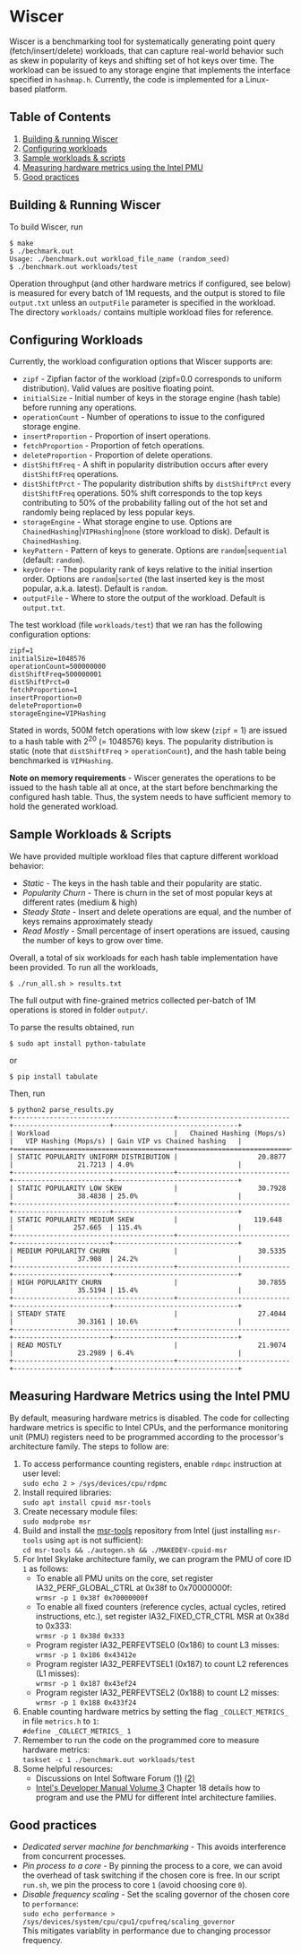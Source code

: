 # Wiscer

Wiscer is a benchmarking tool for systematically generating point query (fetch/insert/delete) workloads, that can capture real-world behavior such as skew in popularity of keys and shifting set of hot keys over time. The workload can be issued to any storage engine that implements the interface specified in `hashmap.h`. Currently, the code is implemented for a Linux-based platform.

## Table of Contents
1. [Building & running Wiscer](#buildnrun)
2. [Configuring workloads](#workload)
3. [Sample workloads & scripts](#scripts)
4. [Measuring hardware metrics using the Intel PMU](#pmu)
5. [Good practices](#goodpractices)

## Building & Running Wiscer <a name="buildnrun"></a>

To build Wiscer, run

```
$ make
$ ./bechmark.out
Usage: ./benchmark.out workload_file_name (random_seed)
$ ./benchmark.out workloads/test
```

Operation throughput (and other hardware metrics if configured, see below) is measured for every batch of 1M requests, and the output is stored to file `output.txt` unless an `outputFile` parameter is specified in the workload. The directory `workloads/` contains multiple workload files for reference.

## Configuring Workloads <a name="workload"></a>

Currently, the workload configuration options that Wiscer supports are:

* `zipf` - Zipfian factor of the workload (zipf=0.0 corresponds to uniform distribution). Valid values are positive floating point.
* `initialSize` - Initial number of keys in the storage engine (hash table) before running any operations.
* `operationCount` - Number of operations to issue to the configured storage engine.
* `insertProportion` - Proportion of insert operations.
* `fetchProportion` - Proportion of fetch operations.
* `deleteProportion` - Proportion of delete operations.
* `distShiftFreq` - A shift in popularity distribution occurs after every `distShiftFreq` operations.
* `distShiftPrct` - The popularity distribution shifts by `distShiftPrct` every `distShiftFreq` operations. 50% shift corresponds to the top keys contributing to 50% of the probability falling out of the hot set and randomly being replaced by less popular keys.
* `storageEngine` - What storage engine to use. Options are `ChainedHashing`|`VIPHashing`|`none` (store workload to disk). Default is `ChainedHashing`.
* `keyPattern` - Pattern of keys to generate. Options are `random`|`sequential` (default: `random`).
* `keyOrder` - The popularity rank of keys relative to the initial insertion order. Options are `random`|`sorted` (the last inserted key is the most popular, a.k.a. latest). Default is `random`.
* `outputFile` - Where to store the output of the workload. Default is `output.txt`.

The test workload (file `workloads/test`) that we ran has the following configuration options:

```
zipf=1
initialSize=1048576
operationCount=500000000
distShiftFreq=500000001
distShiftPrct=0
fetchProportion=1
insertProportion=0
deleteProportion=0
storageEngine=VIPHashing
```

Stated in words, 500M fetch operations with low skew (`zipf` = 1) are issued to a hash table with 2<sup>20</sup> (= 1048576) keys. The popularity distribution is static (note that `distShiftFreq` > `operationCount`), and the hash table being benchmarked is `VIPHashing`.

**Note on memory requirements** - Wiscer generates the operations to be issued to the hash table all at once, at the start before benchmarking the configured hash table. Thus, the system needs to have sufficient memory to hold the generated workload.

## Sample Workloads & Scripts <a name="scripts"></a>

We have provided multiple workload files that capture different workload behavior:

* *Static* - The keys in the hash table and their popularity are static.
* *Popularity Churn* - There is churn in the set of most popular keys at different rates (medium & high)
* *Steady State* - Insert and delete operations are equal, and the number of keys remains approximately steady
* *Read Mostly* - Small percentage of insert operations are issued, causing the number of keys to grow over time.

Overall, a total of six workloads for each hash table implementation have been provided. To run all the workloads,

```
$ ./run_all.sh > results.txt
```

The full output with fine-grained metrics collected per-batch of 1M operations is stored in folder `output/`.

To parse the results obtained, run

```
$ sudo apt install python-tabulate
```
or
```
$ pip install tabulate
```

Then, run
```
$ python2 parse_results.py
+----------------------------------------+----------------------------+------------------------+-------------------------------+
| Workload                               |   Chained Hashing (Mops/s) |   VIP Hashing (Mops/s) | Gain VIP vs Chained hashing   |
+========================================+============================+========================+===============================+
| STATIC POPULARITY UNIFORM DISTRIBUTION |                    20.8877 |                21.7213 | 4.0%                          |
+----------------------------------------+----------------------------+------------------------+-------------------------------+
| STATIC POPULARITY LOW SKEW             |                    30.7928 |                38.4838 | 25.0%                         |
+----------------------------------------+----------------------------+------------------------+-------------------------------+
| STATIC POPULARITY MEDIUM SKEW          |                   119.648  |               257.665  | 115.4%                        |
+----------------------------------------+----------------------------+------------------------+-------------------------------+
| MEDIUM POPULARITY CHURN                |                    30.5335 |                37.908  | 24.2%                         |
+----------------------------------------+----------------------------+------------------------+-------------------------------+
| HIGH POPULARITY CHURN                  |                    30.7855 |                35.5194 | 15.4%                         |
+----------------------------------------+----------------------------+------------------------+-------------------------------+
| STEADY STATE                           |                    27.4044 |                30.3161 | 10.6%                         |
+----------------------------------------+----------------------------+------------------------+-------------------------------+
| READ MOSTLY                            |                    21.9074 |                23.2989 | 6.4%                          |
+----------------------------------------+----------------------------+------------------------+-------------------------------+
```

## Measuring Hardware Metrics using the Intel PMU <a name="pmu"></a>

By default, measuring hardware metrics is disabled. The code for collecting hardware metrics is specific to Intel CPUs, and the performance monitoring unit (PMU) registers need to be programmed according to the processor's architecture family. The steps to follow are:

1. To access performance counting registers, enable `rdmpc` instruction at user level:\
`sudo echo 2 > /sys/devices/cpu/rdpmc`
2. Install required libraries:\
`sudo apt install cpuid msr-tools`
3. Create necessary module files:\
`sudo modprobe msr`
4. Build and install the [msr-tools](https://github.com/intel/msr-tools) repository from Intel (just installing `msr-tools` using `apt` is not sufficient):\
`cd msr-tools && ./autogen.sh && ./MAKEDEV-cpuid-msr`
5. For Intel Skylake architecture family, we can program the PMU of core ID `1` as follows:
    - To enable all PMU units on the core, set register IA32_PERF_GLOBAL_CTRL at 0x38f to 0x70000000f:\
    `wrmsr -p 1 0x38f 0x70000000f`
    - To enable all fixed counters (reference cycles, actual cycles, retired instructions, etc.), set register IA32_FIXED_CTR_CTRL MSR at 0x38d to 0x333:\
    `wrmsr -p 1 0x38d 0x333`
    - Program register IA32_PERFEVTSEL0 (0x186) to count L3 misses:\
    `wrmsr -p 1 0x186 0x43412e`
    - Program register IA32_PERFEVTSEL1 (0x187) to count L2 references (L1 misses):\
    `wrmsr -p 1 0x187 0x43ef24`
    - Program register IA32_PERFEVTSEL2 (0x188) to count L2 misses:\
    `wrmsr -p 1 0x188 0x433f24`
6. Enable counting hardware metrics by setting the flag `_COLLECT_METRICS_` in file `metrics.h` to `1`:\
`#define _COLLECT_METRICS_ 1`
7. Remember to run the code on the programmed core to measure hardware metrics:\
`taskset -c 1 ./benchmark.out workloads/test`
8. Some helpful resources:
    - Discussions on Intel Software Forum [(1)](https://software.intel.com/en-us/forums/software-tuning-performance-optimization-platform-monitoring/topic/783505) [(2)](https://software.intel.com/en-us/forums/software-tuning-performance-optimization-platform-monitoring/topic/595214)
    - [Intel's Developer Manual Volume 3](https://www.intel.com/content/www/us/en/architecture-and-technology/64-ia-32-architectures-software-developer-system-programming-manual-325384.html) Chapter 18 details how to program and use the PMU for different Intel architecture families.

## Good practices <a name="goodpractices"></a>

* *Dedicated server machine for benchmarking* - This avoids interference from concurrent processes.
* *Pin process to a core* - By pinning the process to a core, we can avoid the overhead of task switching if the chosen core is free. In our script `run.sh`, we pin the process to core `1` (avoid choosing core `0`).
* *Disable frequency scaling* - Set the scaling governor of the chosen core to `performance`:\
`sudo echo performance > /sys/devices/system/cpu/cpu1/cpufreq/scaling_governor`\
This mitigates variablity in performance due to changing processor frequency.
